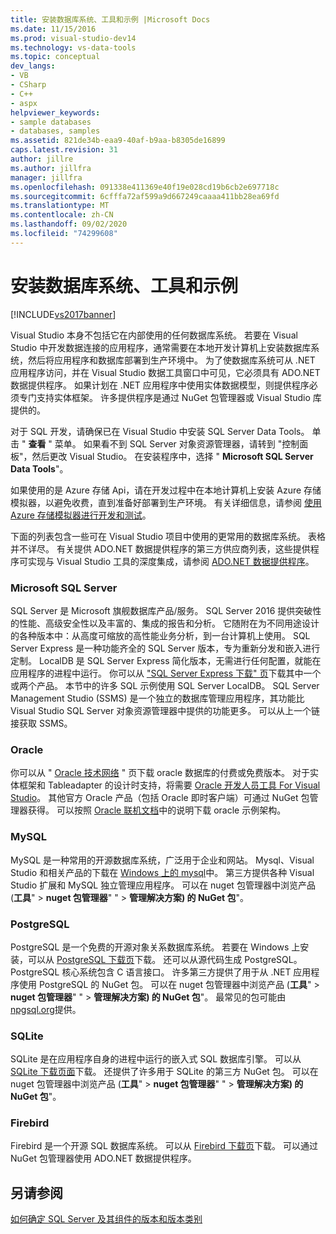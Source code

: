 ```yaml
---
title: 安装数据库系统、工具和示例 |Microsoft Docs
ms.date: 11/15/2016
ms.prod: visual-studio-dev14
ms.technology: vs-data-tools
ms.topic: conceptual
dev_langs:
- VB
- CSharp
- C++
- aspx
helpviewer_keywords:
- sample databases
- databases, samples
ms.assetid: 821de34b-eaa9-40af-b9aa-b8305de16899
caps.latest.revision: 31
author: jillre
ms.author: jillfra
manager: jillfra
ms.openlocfilehash: 091338e411369e40f19e028cd19b6cb2e697718c
ms.sourcegitcommit: 6cfffa72af599a9d667249caaaa411bb28ea69fd
ms.translationtype: MT
ms.contentlocale: zh-CN
ms.lasthandoff: 09/02/2020
ms.locfileid: "74299608"
---
```

# <a name="installing-database-systems-tools-and-samples"></a>安装数据库系统、工具和示例
[!INCLUDE[vs2017banner](../includes/vs2017banner.md)]

Visual Studio 本身不包括它在内部使用的任何数据库系统。 若要在 Visual Studio 中开发数据连接的应用程序，通常需要在本地开发计算机上安装数据库系统，然后将应用程序和数据库部署到生产环境中。 为了使数据库系统可从 .NET 应用程序访问，并在 Visual Studio 数据工具窗口中可见，它必须具有 ADO.NET 数据提供程序。 如果计划在 .NET 应用程序中使用实体数据模型，则提供程序必须专门支持实体框架。     许多提供程序是通过 NuGet 包管理器或 Visual Studio 库提供的。

 对于 SQL 开发，请确保已在 Visual Studio 中安装 SQL Server Data Tools。 单击 " **查看** " 菜单。 如果看不到 SQL Server 对象资源管理器，请转到 "控制面板"，然后更改 Visual Studio。 在安装程序中，选择 " **Microsoft SQL Server Data Tools**"。

 如果使用的是 Azure 存储 Api，请在开发过程中在本地计算机上安装 Azure 存储模拟器，以避免收费，直到准备好部署到生产环境。 有关详细信息，请参阅 [使用 Azure 存储模拟器进行开发和测试](https://azure.microsoft.com/documentation/articles/storage-use-emulator/)。

 下面的列表包含一些可在 Visual Studio 项目中使用的更常用的数据库系统。 表格并不详尽。 有关提供 ADO.NET 数据提供程序的第三方供应商列表，这些提供程序可实现与 Visual Studio 工具的深度集成，请参阅 [ADO.NET 数据提供程序](https://msdn.microsoft.com/library/dd363565.aspx)。

### <a name="microsoft-sql-server"></a>Microsoft SQL Server
 SQL Server 是 Microsoft 旗舰数据库产品/服务。 SQL Server 2016 提供突破性的性能、高级安全性以及丰富的、集成的报告和分析。 它随附在为不同用途设计的各种版本中：从高度可缩放的高性能业务分析，到一台计算机上使用。 SQL Server Express 是一种功能齐全的 SQL Server 版本，专为重新分发和嵌入进行定制。  LocalDB 是 SQL Server Express 简化版本，无需进行任何配置，就能在应用程序的进程中运行。 你可以从 ["SQL Server Express 下载" 页](https://www.microsoft.com/sql-server/sql-server-editions-express)下载其中一个或两个产品。 本节中的许多 SQL 示例使用 SQL Server LocalDB。 SQL Server Management Studio (SSMS) 是一个独立的数据库管理应用程序，其功能比 Visual Studio SQL Server 对象资源管理器中提供的功能更多。 可以从上一个链接获取 SSMS。

### <a name="oracle"></a>Oracle
 你可以从 " [Oracle 技术网络](http://www.oracle.com/technetwork/database/enterprise-edition/downloads/index-092322.html) " 页下载 oracle 数据库的付费或免费版本。 对于实体框架和 Tableadapter 的设计时支持，将需要 [Oracle 开发人员工具 For Visual Studio](https://www.oracle.com/database/technologies/developer-tools/visual-studio/)。 其他官方 Oracle 产品（包括 Oracle 即时客户端）可通过 NuGet 包管理器获得。  可以按照 [Oracle 联机文档](https://docs.oracle.com/cd/E11882_01/server.112/e10831/toc.htm)中的说明下载 oracle 示例架构。

### <a name="mysql"></a>MySQL
 MySQL 是一种常用的开源数据库系统，广泛用于企业和网站。 Mysql、Visual Studio 和相关产品的下载在 [Windows 上的 mysql](https://www.mysql.com/why-mysql/windows/)中。  第三方提供各种 Visual Studio 扩展和 MySQL 独立管理应用程序。 可以在 nuget 包管理器中浏览产品 (**工具**"  >  **nuget 包管理器**" "  >  **管理解决方案) 的 NuGet 包**"。

### <a name="postgresql"></a>PostgreSQL
 PostgreSQL 是一个免费的开源对象关系数据库系统。 若要在 Windows 上安装，可以从 [PostgreSQL 下载页](http://www.postgresql.org/download/windows/)下载。  还可以从源代码生成 PostgreSQL。  PostgreSQL 核心系统包含 C 语言接口。 许多第三方提供了用于从 .NET 应用程序使用 PostgreSQL 的 NuGet 包。  可以在 nuget 包管理器中浏览产品 (**工具**"  >  **nuget 包管理器**" "  >  **管理解决方案) 的 NuGet 包**"。 最常见的包可能由 [npgsql.org](http://www.npgsql.org/)提供。

### <a name="sqlite"></a>SQLite
 SQLite 是在应用程序自身的进程中运行的嵌入式 SQL 数据库引擎。 可以从 [SQLite 下载页面](http://www.sqlite.org/download.html)下载。 还提供了许多用于 SQLite 的第三方 NuGet 包。 可以在 nuget 包管理器中浏览产品 (**工具**"  >  **nuget 包管理器**" "  >  **管理解决方案) 的 NuGet 包**"。

### <a name="firebird"></a>Firebird
 Firebird 是一个开源 SQL 数据库系统。 可以从 [Firebird 下载页](http://firebirdsql.org/en/downloads/)下载。 可以通过 NuGet 包管理器使用 ADO.NET 数据提供程序。

## <a name="see-also"></a>另请参阅
 [如何确定 SQL Server 及其组件的版本和版本类别](https://support.microsoft.com/help/321185/how-to-determine-the-version-edition-and-update-level-of-sql-server-an)
